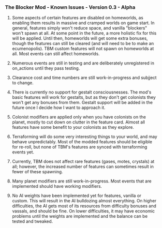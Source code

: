### The Blocker Mod - Known Issues - Version 0.3 - Alpha

1. Some aspects of certain features are disabled on homeworlds, as enabling them results in massive and cramped worlds on game start. In general, features simply won't reduce space, and vanilla "blockers" won't spawn at all. At some point in the future, a more holistic fix for this will be applied. Until then, homeworlds will get some extra bonuses, though the features can still be cleared (and will need to be to make an ecumenopolis). TBM custom features will not spawn on homeworlds at all. Most events can still affect homeworlds.

2. Numerous events are still in testing and are deliberately unregistered in on_actions until they pass testing.

3. Clearance cost and time numbers are still work-in-progress and subjject to change.

4. There is currently no support for gestalt consciousnesses. The mod's basic features will work for gestalts, but as they don't get colonists they won't get any bonuses from them. Gestalt support will be added in the future once I decide how I want to approach it.

5. Colonist modifiers are applied only when you have colonists on the planet, mostly to cut down on clutter in the feature card. Almost all features have some benefit to your colonists as they explore.

6. Terraforming will do some very interesting things to your world, and may behave unpredictably. Most of the modded features should be eligible for re-roll, but none of TBM's features are synced with terraforming events yet.

7. Currently, TBM does not affect rare features (gases, motes, crystals) at all; however, the increased number of features can sometimes result in fewer of these spawning.

8. Many planet modifiers are still work-in-progress. Most events that are implemented should have working modifiers.

9. No AI weights have been implemented yet for features, vanilla or custom. This will result in the AI bulldozing almost everything. On higher difficulties, the AI gets most of its resources from difficulty bonuses and vassals, and should be fine. On lower difficulties, it may have economic problems until the weights are implemented and the balance can be tested and tweaked.